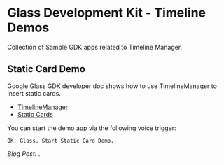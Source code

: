 Glass Development Kit - Timeline Demos
=======

Collection of Sample GDK apps related to Timeline Manager.


## Static Card Demo

Google Glass GDK developer doc shows how to use TimelineManager
to insert static cards.

* [TimelineManager](https://developers.google.com/glass/develop/gdk/reference/com/google/android/glass/timeline/TimelineManager)
* [Static Cards](https://developers.google.com/glass/develop/gdk/ui/static-cards)


You can start the demo app via the following voice trigger:

    OK, Glass. Start Static Card Demo.

_Blog Post:_ []().

